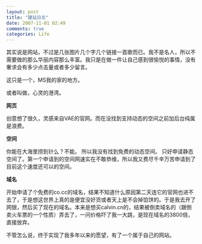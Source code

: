 ```yaml
---
layout: post
title: "建站日志"
date: 2007-11-01 02:49
comments: true
categories: Life
---
```

其实说是网站，不过是几张图片几个字几个链接一首歌而已。我不是名人，所以不需要做的那么华丽内容那么丰富。我只是在做一件让自己感到很愉悦的事情，没有奢求会有多少点击量或者多少留言。

这只是一个，MS我的家的地方。

或者叫做，心灵的港湾。

**网页**

创意想了很久，灵感来自VAE的官网。而在没找到支持动态的空间之前加后台纯属是浪费。

**空间**

你能在大海里捞到针么？不能。
所以我没有找到免费的动态空间。
只好申请静态空间了。第一个申请到的空间网速实在不敢恭维，所以我又费尽千辛万苦申请到了目前这个速度还可以的空间。

**域名**

开始申请了个免费的co.cc的域名，结果不知道什么原因第二天连它的官网也进不去了，于是想这世界上真的是便宜没好货或者天上是不会掉馅饼的。于是我去开了网银，然后买了现在的域名。本来是想买calvin.cn的，结果被倒卖域名的（跟倒卖火车票的一个性质）弄去了，一问价格吓了我一大跳，是现在域名的3800倍，直接放弃。

不管怎么说，终于实现了我多年以来的愿望，有了一个属于自己的网站。